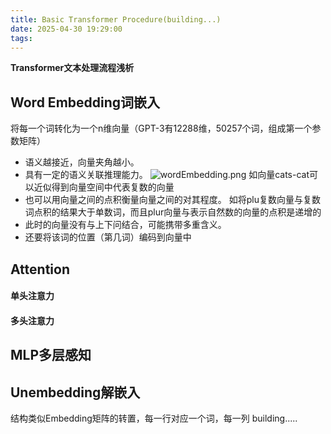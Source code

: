 ```yaml
---
title: Basic Transformer Procedure(building...)
date: 2025-04-30 19:29:00
tags:
---
```

**Transformer文本处理流程浅析**
## Word Embedding词嵌入
将每一个词转化为一个n维向量（GPT-3有12288维，50257个词，组成第一个参数矩阵）
* 语义越接近，向量夹角越小。
* 具有一定的语义关联推理能力。
![wordEmbedding.png](/images/wordEmbedding.png)
如向量cats-cat可以近似得到向量空间中代表复数的向量
* 也可以用向量之间的点积衡量向量之间的对其程度。
如将plu复数向量与复数词点积的结果大于单数词，而且plur向量与表示自然数的向量的点积是递增的
* 此时的向量没有与上下问结合，可能携带多重含义。
* 还要将该词的位置（第几词）编码到向量中
## Attention
#### 单头注意力
#### 多头注意力
## MLP多层感知
## Unembedding解嵌入
结构类似Embedding矩阵的转置，每一行对应一个词，每一列
building.....
